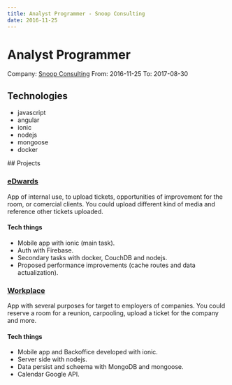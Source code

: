 ```yaml
---
title: Analyst Programmer - Snoop Consulting
date: 2016-11-25
---
```


# Analyst Programmer
Company: [Snoop Consulting](https://www.snoopconsulting.com)
From: 2016-11-25
To: 2017-08-30

## Technologies
* javascript
* angular
* ionic
* nodejs
* mongoose
* docker

## Projects

### [eDwards](https://youtu.be/YgZmk5YSLRc)
App of internal use, to upload tickets, opportunities of improvement for the room, or comercial clients.
You could upload different kind of media and reference other tickets uploaded.

#### Tech things
* Mobile app with ionic (main task).
* Auth with Firebase.
* Secondary tasks with docker, CouchDB and nodejs.
* Proposed performance improvements (cache routes and data actualization).

### [Workplace](https://youtu.be/wh1eJuMH8gQ)
App with several purposes for target to employers of companies.
You could reserve a room for a reunion, carpooling, upload a ticket for the company and more.

#### Tech things
* Mobile app and Backoffice developed with ionic.
* Server side with nodejs.
* Data persist and scheema with MongoDB and mongoose.
* Calendar Google API.

